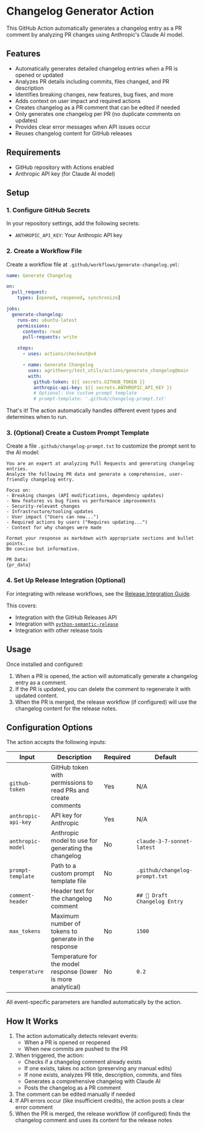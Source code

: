# Changelog Generator Action

This GitHub Action automatically generates a changelog entry as a PR comment by analyzing PR changes using Anthropic's Claude AI model.

## Features

- Automatically generates detailed changelog entries when a PR is opened or updated
- Analyzes PR details including commits, files changed, and PR description
- Identifies breaking changes, new features, bug fixes, and more
- Adds context on user impact and required actions
- Creates changelog as a PR comment that can be edited if needed
- Only generates one changelog per PR (no duplicate comments on updates)
- Provides clear error messages when API issues occur
- Reuses changelog content for GitHub releases

## Requirements

- GitHub repository with Actions enabled
- Anthropic API key (for Claude AI model)

## Setup

### 1. Configure GitHub Secrets

In your repository settings, add the following secrets:
- `ANTHROPIC_API_KEY`: Your Anthropic API key

### 2. Create a Workflow File

Create a workflow file at `.github/workflows/generate-changelog.yml`:

```yaml
name: Generate Changelog

on:
  pull_request:
    types: [opened, reopened, synchronize]

jobs:
  generate-changelog:
    runs-on: ubuntu-latest
    permissions:
      contents: read
      pull-requests: write

    steps:
      - uses: actions/checkout@v4

      - name: Generate Changelog
        uses: agritheory/test_utils/actions/generate_changelog@main
        with:
          github-token: ${{ secrets.GITHUB_TOKEN }}
          anthropic-api-key: ${{ secrets.ANTHROPIC_API_KEY }}
          # Optional: Use custom prompt template
          # prompt-template: '.github/changelog-prompt.txt'
```

That's it! The action automatically handles different event types and determines when to run.

### 3. (Optional) Create a Custom Prompt Template

Create a file `.github/changelog-prompt.txt` to customize the prompt sent to the AI model:

```
You are an expert at analyzing Pull Requests and generating changelog entries.
Analyze the following PR data and generate a comprehensive, user-friendly changelog entry.

Focus on:
- Breaking changes (API modifications, dependency updates)
- New features vs bug fixes vs performance improvements
- Security-relevant changes
- Infrastructure/tooling updates
- User impact ("Users can now...")
- Required actions by users ("Requires updating...")
- Context for why changes were made

Format your response as markdown with appropriate sections and bullet points.
Be concise but informative.

PR Data:
{pr_data}
```

### 4. Set Up Release Integration (Optional)

For integrating with release workflows, see the [Release Integration Guide](./docs/release-integration.md).

This covers:
- Integration with the GitHub Releases API
- Integration with [`python-semantic-release`](https://github.com/python-semantic-release/python-semantic-release)
- Integration with other release tools

## Usage

Once installed and configured:

1. When a PR is opened, the action will automatically generate a changelog entry as a comment.
2. If the PR is updated, you can delete the comment to regenerate it with updated content.
3. When the PR is merged, the release workflow (if configured) will use the changelog content for the release notes.

## Configuration Options

The action accepts the following inputs:

| Input | Description | Required | Default |
|-------|-------------|----------|---------|
| `github-token` | GitHub token with permissions to read PRs and create comments | Yes | N/A |
| `anthropic-api-key` | API key for Anthropic | Yes | N/A |
| `anthropic-model` | Anthropic model to use for generating the changelog | No | `claude-3-7-sonnet-latest` |
| `prompt-template` | Path to a custom prompt template file | No | `.github/changelog-prompt.txt` |
| `comment-header` | Header text for the changelog comment | No | `## 📝 Draft Changelog Entry` |
| `max_tokens` | Maximum number of tokens to generate in the response | No | `1500` |
| `temperature` | Temperature for the model response (lower is more analytical) | No | `0.2` |

All event-specific parameters are handled automatically by the action.

## How It Works

1. The action automatically detects relevant events:
   - When a PR is opened or reopened
   - When new commits are pushed to the PR
2. When triggered, the action:
   - Checks if a changelog comment already exists
   - If one exists, takes no action (preserving any manual edits)
   - If none exists, analyzes PR title, description, commits, and files
   - Generates a comprehensive changelog with Claude AI
   - Posts the changelog as a PR comment
3. The comment can be edited manually if needed
4. If API errors occur (like insufficient credits), the action posts a clear error comment
5. When the PR is merged, the release workflow (if configured) finds the changelog comment and uses its content for the release notes
